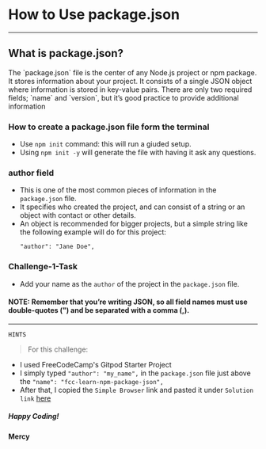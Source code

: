 # How to Use package.json
<hr>
<h2>What is package.json?</h2>
<p></p>The `package.json` file is the center of any Node.js project or npm package. 
It stores information about your project. 
It consists of a single JSON object where information is stored in key-value pairs. 
There are only two required fields; `name` and `version`, but it’s good practice to provide additional information</p>

### How to create a package.json file form the terminal
- Use `npm init` command: this will run a giuded setup.
- Using `npm init -y` will generate the file with having it ask any questions.
  
### author field
- This is one of the most common pieces of information in the `package.json` file.
- It specifies who created the project, and can consist of a string or an object with contact or other details.
- An object is recommended for bigger projects, but a simple string like the following example will do for this project:
	```
	"author": "Jane Doe",
	```
### Challenge-1-Task
- Add your name as the `author` of the project in the `package.json` file.

#### NOTE: Remember that you’re writing JSON, so all field names must use double-quotes (") and be separated with a comma (,).
<hr>

`HINTS`
> For this challenge:
- I used FreeCodeCamp's Gitpod Starter Project
- I simply typed `"author": "my_name",` in the `package.json` file just above the `"name": "fcc-learn-npm-package-json",`
- After that, I copied the `Simple Browser` link and pasted it under `Solution link` <a href="https://www.freecodecamp.org/learn/back-end-development-and-apis/managing-packages-with-npm/how-to-use-package-json-the-core-of-any-node-js-project-or-npm-package">here</a>

<h5>Happy Coding!</h5>

**Mercy**

